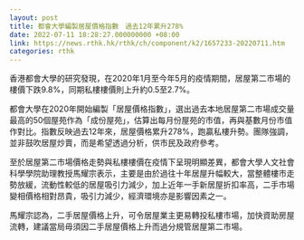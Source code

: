 ```yaml
---
layout: post
title: 都會大學編製居屋價格指數　過去12年累升278%
date: 2022-07-11 18:28:27.000000000 +08:00
link: https://news.rthk.hk/rthk/ch/component/k2/1657233-20220711.htm
categories: rthk
---
```


香港都會大學的研究發現，在2020年1月至今年5月的疫情期間，居屋第二市場的樓價下跌9.8%，同期私樓樓價則上升約0.5至2.7%。

都會大學在2020年開始編製「居屋價格指數」，選出過去本地居屋第二市場成交量最高的50個屋苑作為「成份屋苑」，估算出每月份屋苑的市值，再與基數月份市值作對比。指數反映過去12年來，居屋價格累升278%，跑贏私樓升勢。團隊強調，並非鼓吹居屋炒賣，而是希望透過分析，供市民及政府參考。

至於居屋第二市場價格走勢與私樓樓價在疫情下呈現明顯差異，都會大學人文社會科學學院助理教授馬耀宗表示，主要是由於過往十年居屋升幅較大，當整體樓市走勢放緩，流動性較低的居屋吸引力減少，加上近年一手新居屋折扣率高，二手市場變相價格相對昂貴，吸引力減少，經濟環境亦是影響因素之一。

馬耀宗認為，二手居屋價格上升，可令居屋業主更易轉投私樓市場，加快資助房屋流轉，建議當局毋須因二手居屋價格上升而過分規管居屋第二市場。
